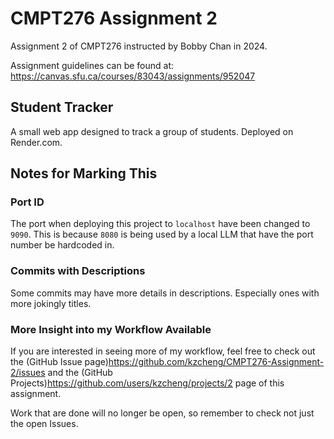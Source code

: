 # CMPT276 Assignment 2
Assignment 2 of CMPT276 instructed by Bobby Chan in 2024.

Assignment guidelines can be found at: <https://canvas.sfu.ca/courses/83043/assignments/952047>

## Student Tracker
A small web app designed to track a group of students. Deployed on Render.com.

## Notes for Marking This
### Port ID
The port when deploying this project to `localhost` have been changed to `9090`. This is because `8080` is being used by a local LLM that have the port number be hardcoded in.

### Commits with Descriptions
Some commits may have more details in descriptions. Especially ones with more jokingly titles.

### More Insight into my Workflow Available
If you are interested in seeing more of my workflow, feel free to check out the (GitHub Issue page)<https://github.com/kzcheng/CMPT276-Assignment-2/issues> and the (GitHub Projects)<https://github.com/users/kzcheng/projects/2> page of this assignment.

Work that are done will no longer be open, so remember to check not just the open Issues.